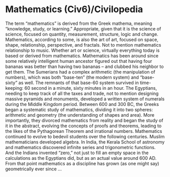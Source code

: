 # Mathematics (Civ6)/Civilopedia

The term “mathematics” is derived from the Greek mathema, meaning “knowledge, study, or learning.” Appropriate, given that it is the science of science, focused on quantity, measurement, structure, logic and change. Mathematics, according to some, is also the art of art, focused on space, shape, relationship, perspective, and fractals. Not to mention mathematics relationship to music.
Whether art or science, virtually everything today is based or derived from mathematics. Mathematics has been around since some relatively intelligent human ancestor figured out that having four bananas was better than having two bananas – and clubbed his neighbor to get them. The Sumerians had a complex arithmetic (the manipulation of numbers), which was both “base-ten” (the modern system) and “base-sixty” as well. The remnants of that base-60 system survived in time-keeping: 60 second in a minute, sixty minutes in an hour.
The Egyptians, needing to keep track of all the taxes and trade, not to mention designing massive pyramids and monuments, developed a written system of numerals during the Middle Kingdom period. Between 600 and 300 BC, the Greeks began a systematic study of mathematics, dividing it into two spheres: arithmetic and geometry (the understanding of shapes and area). More importantly, they divorced mathematics from reality and began the study of it in the abstract, evolving the concepts of proofs and theorems, leading to the likes of the Pythagorean Theorem and irrational numbers.
Mathematics continued to evolve to bedevil students over the following centuries. Muslim mathematicians developed algebra. In India, the Kerala School of astronomy and mathematics discovered infinite series and trigonometric functions. And the Indians invented “zero,” not just to fill an empty space in the calculations as the Egyptians did, but as an actual value around 600 AD. From that point mathematics as a discipline has grown (as one might say) geometrically ever since ...